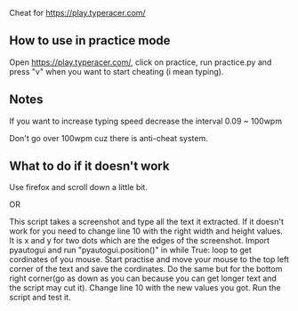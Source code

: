 Cheat for https://play.typeracer.com/
 
## How to use in practice mode
Open https://play.typeracer.com/, click on practice, run practice.py and press "v" when you want to start cheating (i mean typing).

## Notes

If you want to increase typing speed decrease the interval
0.09 ~ 100wpm

Don't go over 100wpm cuz there is anti-cheat system.

## What to do if it doesn't work

Use firefox and scroll down a little bit.

OR

This script takes a screenshot and type all the text it extracted. If it doesn't work for you need to change line 10 with the right width and height values. It is x and y for two dots which are the edges of the screenshot. Import pyautogui and run "pyautogui.position()" in while True: loop to get cordinates of you mouse. Start practise and move your mouse to the top left corner of the text and save the cordinates. Do the same but for the bottom right corner(go as down as you can because you can get longer text and the script may cut it). Change line 10 with the new values you got. Run the script and test it.
